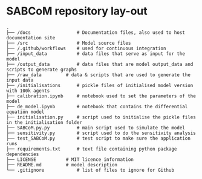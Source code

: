 # SABCoM repository lay-out	
	
    .
    ├── /docs                 # Documentation files, also used to host documentation site
    ├── /src                  # Model source files
    ├──	/.github/workflows    # used for continuous integration  
    ├── /input_data           # data files that serve as input for the model
    ├── /output_data          # data files that are model output_data and scripts to generate graphs
    ├── /raw_data 	      # data & scripts that are used to generate the input data
    ├── /initialisations      # pickle files of initialised model version with 100k agents
    ├── calibration.ipynb     # notebook used to set the parameters of the model
    ├── de_model.ipynb        # notebook that contains the differential equation model 
    ├── initialisation.py     # script used to initialise the pickle files in the initialisation folder
    ├── SABCoM.py.py 	      # main script used to simulate the model 
    ├── sensitivity.py 	      # script used to do the sensitivity analysis 
    ├── test_SABCoM.py        # test script to make sure the application runs
    ├── requirements.txt      # text file containing python package dependencies
    ├── LICENSE		      # MIT licence information	
    ├── README.md	      # model description
    └── .gitignore            # list of files to ignore for Github 
	
